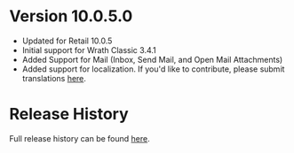 # Version 10.0.5.0

* Updated for Retail 10.0.5
* Initial support for Wrath Classic 3.4.1
* Added Support for Mail (Inbox, Send Mail, and Open Mail Attachments)
* Added support for localization. If you'd like to contribute, please submit translations [here](https://www.curseforge.com/wow/addons/masque-blizz-inventory/localization).

# Release History

Full release history can be found [here](https://github.com/kstange/MasqueBlizzInv/wiki/Release-Notes).

